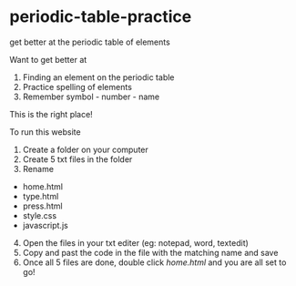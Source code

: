# periodic-table-practice
get better at the periodic table of elements

Want to get better at 
1. Finding an element on the periodic table
2. Practice spelling of elements
3. Remember symbol - number - name

This is the right place!

To run this website 
1. Create a folder on your computer
2. Create 5 txt files in the folder
3. Rename 
 *   home.html
 *   type.html
 *   press.html
 *   style.css
 *    javascript.js
   
4. Open the files in your txt editer (eg: notepad, word, textedit)
5. Copy and past the code in the file with the matching name and save
6. Once all 5 files are done, double click *home.html* and you are all set to go!
